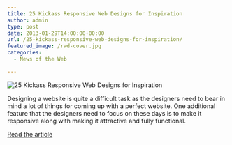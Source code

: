```yaml
---
title: 25 Kickass Responsive Web Designs for Inspiration
author: admin
type: post
date: 2013-01-29T14:00:00+00:00
url: /25-kickass-responsive-web-designs-for-inspiration/
featured_image: /rwd-cover.jpg
categories:
  - News of the Web

---
```

<img src="https://i2.wp.com/net.onextrapixel.com/wp-content/uploads/2013/01/rwd-cover.jpg?w=700" alt="25 Kickass Responsive Web Designs for Inspiration" data-recalc-dims="1" />

Designing a website is quite a difficult task as the designers need to bear in mind a lot of things for coming up with a perfect website. One additional feature that the designers need to focus on these days is to make it responsive along with making it attractive and fully functional.

<a href="http://www.onextrapixel.com/2013/01/28/25-kickass-responsive-web-designs-for-inspiration/" title="25 Kickass Responsive Web Designs for Inspiration" target="_blank">Read the article</a>